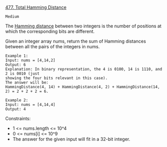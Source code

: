 [477. Total Hamming Distance](https://leetcode.com/problems/total-hamming-distance/)

`Medium`

The [Hamming distance](https://en.wikipedia.org/wiki/Hamming_distance) between two integers is the number of positions at which the corresponding bits are different.

Given an integer array nums, return the sum of Hamming distances between all the pairs of the integers in nums.

```
Example 1:
Input: nums = [4,14,2]
Output: 6
Explanation: In binary representation, the 4 is 0100, 14 is 1110, and 2 is 0010 (just
showing the four bits relevant in this case).
The answer will be:
HammingDistance(4, 14) + HammingDistance(4, 2) + HammingDistance(14, 2) = 2 + 2 + 2 = 6.

Example 2:
Input: nums = [4,14,4]
Output: 4
```

Constraints:

- 1 <= nums.length <= 10^4
- 0 <= nums[i] <= 10^9
- The answer for the given input will fit in a 32-bit integer.